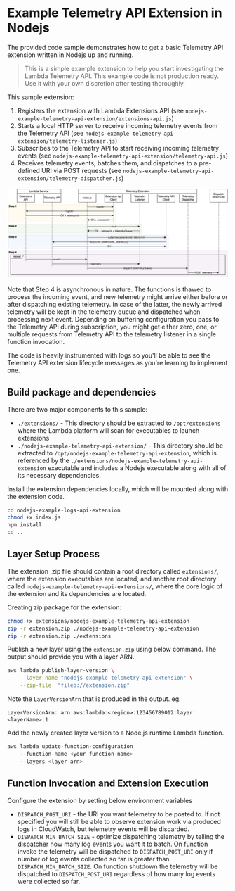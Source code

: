 # Example Telemetry API Extension in Nodejs

The provided code sample demonstrates how to get a basic Telemetry API extension written in Nodejs up and running.

> This is a simple example extension to help you start investigating the Lambda Telemetry API. This example code is not production ready. Use it with your own discretion after testing thoroughly.

This sample extension: 
1. Registers the extension with Lambda Extensions API (see `nodejs-example-telemetry-api-extension/extensions-api.js`)
2. Starts a local HTTP server to receive incoming telemetry events from the Telemetry API (see `nodejs-example-telemetry-api-extension/telemetry-listener.js`)
3. Subscribes to the Telemetry API to start receiving incoming telemetry events (see `nodejs-example-telemetry-api-extension/telemetry-api.js`)
4. Receives telemetry events, batches them, and dispatches to a pre-defined URI via POST requests (see `nodejs-example-telemetry-api-extension/telemetry-dispatcher.js`)

![](sample-extension-seq-diagram.png)

Note that Step 4 is asynchronous in nature. The functions is thawed to process the incoming event, and new telemetry might arrive either before or after dispatching existing telemetry. In case of the latter, the newly arrived telemetry will be kept in the telemetry queue and dispatched when processing next event. Depending on buffering configuration you pass to the Telemetry API during subscription, you might get either zero, one, or multiple requests from Telemetry API to the telemetry listener in a single function invocation. 

The code is heavily instrumented with logs so you'll be able to see the Telemetry API extension lifecycle messages as you're learning to implement one. 

## Build package and dependencies

There are two major components to this sample:

* `./extensions/` - This directory should be extracted to `/opt/extensions` where the Lambda platform will scan for executables to launch extensions
* `./nodejs-example-telemetry-api-extension/` - This directory should be extracted to `/opt/nodejs-example-telemetry-api-extension`, which is referenced by the `./extensions/nodejs-example-telemetry-api-extension` executable and includes a Nodejs executable along with all of its necessary dependencies.

Install the extension dependencies locally, which will be mounted along with the extension code.
```bash
cd nodejs-example-logs-api-extension
chmod +x index.js
npm install
cd ..
```

## Layer Setup Process
The extension .zip file should contain a root directory called `extensions/`, where the extension executables are located, and another root directory called `nodejs-example-telemetry-api-extensions/`, where the core logic of the extension and its dependencies are located. 

Creating zip package for the extension:

```bash
chmod +x extensions/nodejs-example-telemetry-api-extension
zip -r extension.zip ./nodejs-example-telemetry-api-extension
zip -r extension.zip ./extensions
```

Publish a new layer using the `extension.zip` using below command. The output should provide you with a layer ARN. 

```bash
aws lambda publish-layer-version \
    --layer-name "nodejs-example-telemetry-api-extension" \
    --zip-file  "fileb://extension.zip"
```

Note the `LayerVersionArn` that is produced in the output. eg. 

```
LayerVersionArn: arn:aws:lambda:<region>:123456789012:layer:<layerName>:1
```

Add the newly created layer version to a Node.js runtime Lambda function.

```bash
aws lambda update-function-configuration 
    --function-name <your function name> 
    --layers <layer arn>
```

## Function Invocation and Extension Execution

Configure the extension by setting below environment variables

* `DISPATCH_POST_URI` - the URI you want telemetry to be posted to. If not specified you will still be able to observe extension work via produced logs in CloudWatch, but telemetry events will be discarded. 
* `DISPATCH_MIN_BATCH_SIZE` - optimize dispatching telemetry by telling the dispatcher how many log events you want it to batch. On function invoke the telemetry will be dispatched to `DISPATCH_POST_URI` only if number of log events collected so far is greater than `DISPATCH_MIN_BATCH_SIZE`. On function shutdown the telemetry will be dispatched to `DISPATCH_POST_URI` regardless of how many log events were collected so far. 

